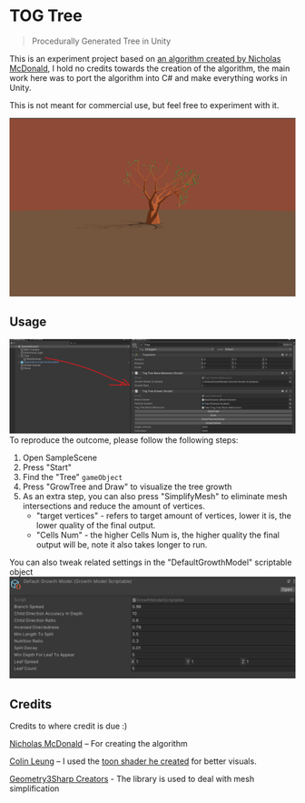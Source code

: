 # TOG Tree
> Procedurally Generated Tree in Unity

This is an experiment project based on [an algorithm created by Nicholas McDonald](https://weigert.vsos.ethz.ch/2020/10/19/transport-oriented-growth-and-procedural-trees/), I hold no credits towards the creation of the algorithm, the main work here was to port the algorithm into C# and make everything works in Unity. 

This is not meant for commercial use, but feel free to experiment with it.

![](./ReadMe/tree.png)

## Usage
![](./ReadMe/inspector.png)
To reproduce the outcome, please follow the following steps:
1. Open SampleScene
2. Press "Start"
3. Find the "Tree" `gameObject`
4. Press "GrowTree and Draw" to visualize the tree growth
5. As an extra step, you can also press "SimplifyMesh" to eliminate mesh intersections and reduce the amount of vertices.
    - "target vertices" - refers to target amount of vertices, lower it is, the lower quality of the final output.
    - "Cells Num" - the higher Cells Num is, the higher quality the final output will be, note it also takes longer to run. 

You can also tweak related settings in the "DefaultGrowthModel" scriptable object
![](./ReadMe/settings.png)

## Credits

Credits to where credit is due :)

[Nicholas McDonald](https://weigert.vsos.ethz.ch/about/) – For creating the algorithm

[Colin Leung](https://github.com/ColinLeung-NiloCat) – I used the [toon shader he created](https://github.com/ColinLeung-NiloCat/UnityURPToonLitShaderExample) for better visuals.

[Geometry3Sharp Creators](https://github.com/gradientspace/geometry3Sharp) - The library is used to deal with mesh simplification
